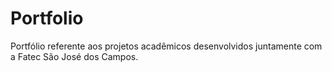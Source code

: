 # Portfolio
Portfólio referente aos projetos acadêmicos desenvolvidos juntamente com a Fatec São José dos Campos.

